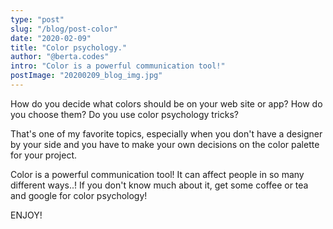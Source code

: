 ```yaml
---
type: "post"
slug: "/blog/post-color"
date: "2020-02-09"
title: "Color psychology."
author: "@berta.codes"
intro: "Color is a powerful communication tool!"
postImage: "20200209_blog_img.jpg"
---
```


How do you decide what colors should be on your web site or app? How do you choose them? Do you use color psychology tricks?

That's one of my favorite topics, especially when you don't have a designer by your side and you have to make your own decisions on the color palette for your project.

Color is a powerful communication tool! It can affect people in so many different ways..! If you don't know much about it, get some coffee or tea and google for color psychology!

ENJOY!
